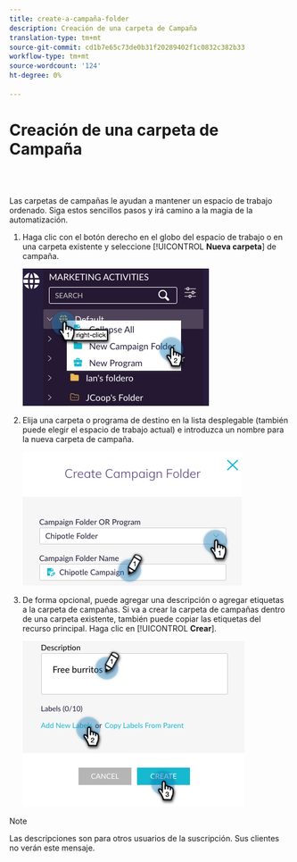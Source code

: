 ```yaml
---
title: create-a-campaña-folder
description: Creación de una carpeta de Campaña
translation-type: tm+mt
source-git-commit: cd1b7e65c73de0b31f20289402f1c0832c382b33
workflow-type: tm+mt
source-wordcount: '124'
ht-degree: 0%

---
```



# Creación de una carpeta de Campaña

<br> 

Las carpetas de campañas le ayudan a mantener un espacio de trabajo ordenado. Siga estos sencillos pasos y irá camino a la magia de la automatización.

1. Haga clic con el botón derecho en el globo del espacio de trabajo o en una carpeta existente y seleccione [!UICONTROL **Nueva carpeta**] de campaña.

   ![Imagen uno](/help/sky/assets/campaign-folders/create-a-campaign-folder/create-a-campaign-folder-1.png)

1. Elija una carpeta o programa de destino en la lista desplegable (también puede elegir el espacio de trabajo actual) e introduzca un nombre para la nueva carpeta de campaña.

   ![Imagen uno](/help/sky/assets/campaign-folders/create-a-campaign-folder/create-a-campaign-folder-2.png)

1. De forma opcional, puede agregar una descripción o agregar etiquetas a la carpeta de campañas. Si va a crear la carpeta de campañas dentro de una carpeta existente, también puede copiar las etiquetas del recurso principal. Haga clic en [!UICONTROL **Crear**].

   ![Imagen uno](/help/sky/assets/campaign-folders/create-a-campaign-folder/create-a-campaign-folder-3.png)

>[!NOTE]
>
>Las descripciones son para otros usuarios de la suscripción. Sus clientes no verán este mensaje.
